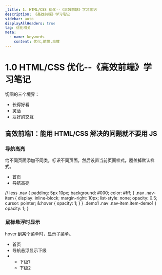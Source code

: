 ```yaml
---
_title: 1. HTML/CSS 优化--《高效前端》学习笔记
description: 《高效前端》学习笔记
sidebar: auto
displayAllHeaders: true
tag: 优化相关
meta:
  - name: keywords
    content: 优化,前端,高效
---
```


# 1.0 HTML/CSS 优化--《高效前端》学习笔记

切图的三个境界：

- 长得好看
- 灵活
- 友好的交互

## 高效前端1：能用 HTML/CSS 解决的问题就不要用 JS

### 导航高亮

给不同页面添加不同类，标识不同页面，然后设置当前页面样式，覆盖掉默认样式。

<demo-code title="" description="">
  <efe-demo-nav></efe-demo-nav>
  <highlight-code slot="codeText" lang="html">
    <!-- html -->
    <div class="demo1">
      <ul class="nav">
        <li class="nav-item item-home">首页</li>
        <li class="nav-item item-demo1">导航高亮</li>
      </ul>
    </div>
  </highlight-code>

  <highlight-code slot="codeText" lang="less">
    // less
    .nav {
      padding: 5px 10px;
      background: #000;
      color: #fff;
    }
    .nav .nav-item {
      display: inline-block;
      margin-right: 10px;
      list-style: none;
      opacity: 0.5;
      cursor: pointer;
      &:hover {
        opacity: 1;
      }
    }
    .demo1 .nav .nav-item.item-demo1 {
      opacity: 1;
    }
  </highlight-code>
</demo-code>

### 鼠标悬浮时显示

hover 到某个菜单时，显示子菜单。

<demo-code title="演示1-相邻元素" description="">
  <efe-demo-nav-hover-show1></efe-demo-nav-hover-show1>
  <highlight-code slot="codeText" lang="html">
    <!-- html -->
    <div class="demo1">
      <ul class="nav">
        <li class="nav-item item-home">首页</li>
        <li class="nav-item item-demo1">导航悬浮显示下级</li>
        <li class="menu">
          <ul>
            <li>下级1</li>
            <li>下级2</li>
          </ul>
        </li>
      </ul>
    </div>
  </highlight-code>
</demo-code>